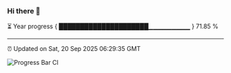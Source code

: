 ### Hi there 👋

⏳ Year progress { █████████████████████▁▁▁▁▁▁▁▁▁ } 71.85 %

---

⏰ Updated on Sat, 20 Sep 2025 06:29:35 GMT

![Progress Bar CI](https://github.com/liununu/liununu/workflows/Progress%20Bar%20CI/badge.svg)
